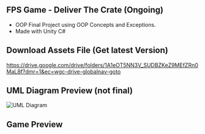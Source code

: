 ## FPS Game - Deliver The Crate (Ongoing)
- OOP Final Project using OOP Concepts and Exceptions.
- Made with Unity C#

## Download Assets File (Get latest Version)
https://drive.google.com/drive/folders/1A1eOT5NN3V_SUDBZKeZ9MEfZRn0MaL8f?dmr=1&ec=wgc-drive-globalnav-goto

## UML Diagram Preview (not final)
![UML Diagram](https://github.com/user-attachments/assets/2cdc585e-cc52-497b-975e-8bd1e35b8db6)

## Game Preview
